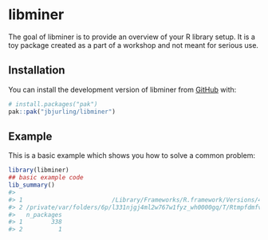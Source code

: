 
<!-- README.md is generated from README.Rmd. Please edit that file -->

# libminer

<!-- badges: start -->

<!-- badges: end -->

The goal of libminer is to provide an overview of your R library setup.
It is a toy package created as a part of a workshop and not meant for
serious use.

## Installation

You can install the development version of libminer from
[GitHub](https://github.com/) with:

``` r
# install.packages("pak")
pak::pak("jbjurling/libminer")
```

## Example

This is a basic example which shows you how to solve a common problem:

``` r
library(libminer)
## basic example code
lib_summary()
#>                                                                                        Library
#> 1                         /Library/Frameworks/R.framework/Versions/4.5-arm64/Resources/library
#> 2 /private/var/folders/6p/l331njgj4ml2w767w1fyz_wh0000gq/T/RtmpfdmfvD/temp_libpath388a2c1401cd
#>   n_packages
#> 1        338
#> 2          1
```
